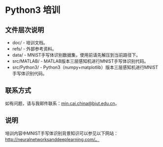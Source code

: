 # Python3 培训

## 文件层次说明

* doc/ - 培训文档。
* refs/ - 外部参考资料。
* data/ - MNIST手写体识别数据集，使用前请先解压到当前路径下。
* src/MATLAB/ - MATLAB版本三层感知机进行MNIST手写体识别代码。
* src/Python3/ - Python3（numpy+matplotlib）版本三层感知机进行MNIST手写体识别代码。

## 联系方式

如有问题，请与我邮件联系：min.cai.china@bjut.edu.cn。

## 说明

培训内容中MNIST手写体识别背景知识可以参见以下网站：http://neuralnetworksanddeeplearning.com/。
